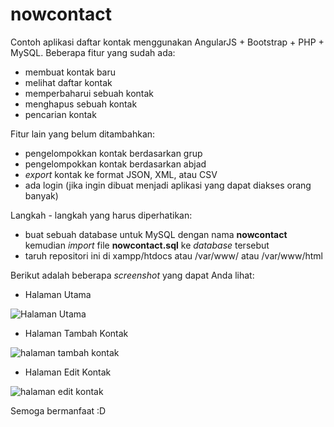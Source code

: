 nowcontact
==========

Contoh aplikasi daftar kontak menggunakan AngularJS + Bootstrap + PHP + MySQL. Beberapa fitur yang sudah ada:

- membuat kontak baru
- melihat daftar kontak
- memperbaharui sebuah kontak
- menghapus sebuah kontak
- pencarian kontak

Fitur lain yang belum ditambahkan:

- pengelompokkan kontak berdasarkan grup
- pengelompokkan kontak berdasarkan abjad
- *export* kontak ke format JSON, XML, atau CSV
- ada login (jika ingin dibuat menjadi aplikasi yang dapat diakses orang banyak)

Langkah - langkah yang harus diperhatikan:

- buat sebuah database untuk MySQL dengan nama **nowcontact** kemudian *import* file **nowcontact.sql** ke *database* tersebut
- taruh repositori ini di xampp/htdocs atau /var/www/ atau /var/www/html

Berikut adalah beberapa *screenshot* yang dapat Anda lihat:

* Halaman Utama

![Halaman Utama](https://dl.dropboxusercontent.com/u/54840757/nowcontact/nowcontact-1.png)

* Halaman Tambah Kontak

![halaman tambah kontak](https://dl.dropboxusercontent.com/u/54840757/nowcontact/nowcontact-2.png)

* Halaman Edit Kontak

![halaman edit kontak](https://dl.dropboxusercontent.com/u/54840757/nowcontact/nowcontact-3.png)

Semoga bermanfaat :D
